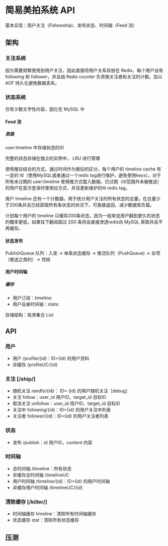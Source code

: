 # 简易美拍系统 API

基本实现：用户关注（Followship)、发布状态、时间轴（Feed 流）




##  架构
###  关注系统

因为需要频繁使用到用户关注，因此直接将用户关系存放在 Redis，每个用户设有 following 和 follower，并且由 Redis counter 负责做关注者和关注的计数。加以 AOF 持久化避免数据丢失。

### 状态系统

仅有少数文字性内容，固化在 MySQL 中

#### Feed 流
##### 思路

user:timeline 中存储状态的ID

完整的状态存储在独立的实例中， LRU 进行管理

使用推拉结合的方式。通过时间作为推拉的区分，每个用户的 timeline cache 有一定的 ttl（使用MySQL或者通过一个redis tag进行维护，避免使用keys）。对于所有未过期的 user:timeline 使用推方式载入数据。已过期（ttl范围外未被推送）的用户在首次登录时使用拉方式，并且更新维护的ttl redis tag。

用户 timeline 还有一个计数器，用于统计用户关注的所有状态的总量。在总量少于200条并且已经获取所有条状态的状况下，可直接返回，减少数据库负载。

计划每个用户的 timeline 只缓存200条状态，因为一般来说用户翻到更久的状态的概率更低，如果往下翻阅超过 200 条将会直接渗透redis向 MySQL 索取并且不再缓存。

#### 状态发布

PublishQueue 队列：入库 -> 单条状态缓存 -> 推流队列（PushQueue) -> 杂项（推送之类的）-> 完结

#### 用户时间轴

##### 缓存
- 用户订阅：timeline:<userID>
- 用户自身时间轴：stats:<userID>

 存储结构：有序集合 List



## API
### 用户
- 用户 /profile/{id}：ID={id} 的用户资料
- 非缓存 /profileUC/{id}

### 关注 [/ship/]
- 随机关注 randfo/{id}： ID= {id} 的用户随机关注［debug］
- 关注 follow：user_id 用户ID，target_id 目标ID
- 取消关注 unfollow：user_id 用户ID，target_id 目标ID
- 关注中 following/{id}：ID={id} 的用户关注中列表
- 关注者 follower/{id}：ID={id} 的用户关注者列表

### 状态
- 发布 /publish：id 用户ID，content 内容

### 时间轴
- 总时间轴 /timeline：所有状态
- 非缓存总时间轴 /timelineUC
- 用户时间轴 /timeline/{id}：ID={id} 的用户时间轴
- 非缓存用户时间轴 /timelineUC/{id}

### 清除缓存 [/killer/]
- 时间轴缓存 timeline：清除所有时间轴缓存
- 状态缓存 stat：清除所有状态缓存




## 压测
